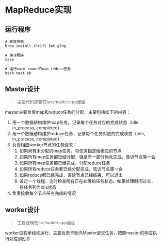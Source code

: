 # MapReduce实现

## 运行程序

```shell
# 安装依赖
brew install thrift fmt glog 

# 编译程序
make

# 运行word count的map reduce任务
bash test.sh
```





### 

## Master设计

> 主要代码逻辑在src/master.cpp里面

master主要负责map和reduce任务的分配，主要包括如下的内容：

1. 用一个数据结构维护map任务，记录每个任务对应的完成状态（idle, in_process, completed)
2. 用一个数据结构维护reduce任务，记录每个任务对应的完成状态（idle, in_process, completed)
3. 负责相应worker节点的任务请求：
   1. 如果尚有未分配的map任务，将任务指定给相应的节点
   2. 如果所有map任务都已经分配，但是有一部分尚未完成，告诉节点等一会
   3. 如果所有map任务都已经完成，分配reduce任务
   4. 如果所有reduce任务都已经分配完成，告诉节点等一会
   5. 如果reduce都已经完成，告诉节点已经结束，可以退出
   6. 设定一个线程，定时检查所有正在处理的任务状态，如果处理时间过长，将任务列为idle状态
4. 负责接收每个节点任务完成的情况

## worker设计

> 主要逻辑在src/woker.cpp里面

worker进程单线程运行，主要负责不断向Master请求任务，按照master的响应执行对应的动作

